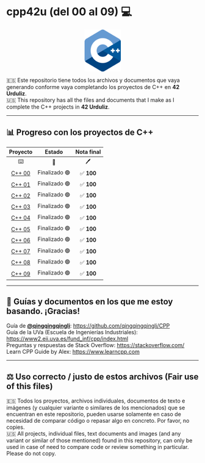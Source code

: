 # cpp42u (del 00 al 09) 💻
<p align="center">
  <img align="center" src="https://github.com/AllPlayed/cpp-learning42u/blob/main/cpp_logo_wikipedia.png?raw=true" width="95" height="110"></img>
</p>

🇪🇸 Este repositorio tiene todos los archivos y documentos que vaya generando conforme vaya completando los proyectos de C++ en **42 Urduliz**.                                      
🇺🇸 This repository has all the files and documents that I make as I complete the C++ projects in **42 Urduliz**.

-------
## 📊 Progreso con los proyectos de C++
| Proyecto | Estado | Nota final |
| :-------------: | :-------------: | :-------------: |
| ⌨️ | 🧠 | 🖊️ |
| [C++ 00](https://github.com/Llopeando/cpp42u/tree/main/cpp00) | Finalizado 🟢 | ✅ **100** |
| [C++ 01](https://github.com/Llopeando/cpp42u/tree/main/cpp01) | Finalizado 🟢 | ✅ **100** |
| [C++ 02](https://github.com/Llopeando/cpp42u/tree/main/cpp02) | Finalizado 🟢 | ✅ **100** |
| [C++ 03](https://github.com/Llopeando/cpp42u/tree/main/cpp03) | Finalizado 🟢 | ✅ **100** |
| [C++ 04](https://github.com/Llopeando/cpp42u/tree/main/cpp04) | Finalizado 🟢 | ✅ **100** |
| [C++ 05](https://github.com/Llopeando/cpp42u/tree/main/cpp05) | Finalizado 🟢 | ✅ **100** |
| [C++ 06](https://github.com/Llopeando/cpp42u/tree/main/cpp06) | Finalizado 🟢 | ✅ **100** |
| [C++ 07](https://github.com/Llopeando/cpp42u/tree/main/cpp07) | Finalizado 🟢 | ✅ **100** |
| [C++ 08](https://github.com/Llopeando/cpp42u/tree/main/cpp08) | Finalizado 🟢 | ✅ **100** |
| [C++ 09](https://github.com/Llopeando/cpp42u/tree/main/cpp09) | Finalizado 🟢 | ✅ **100** |

-------

## 📗 Guías y documentos en los que me estoy basando. ¡Gracias!
Guía de **[@qingqingqingli](https://github.com/qingqingqingli)**: https://github.com/qingqingqingli/CPP                            
Guía de la UVa (Escuela de Ingenierías Industriales): https://www2.eii.uva.es/fund_inf/cpp/index.html                             
Preguntas y respuestas de Stack Overflow: https://stackoverflow.com/                                            
Learn CPP Guide by Alex: https://www.learncpp.com

-------

## ⚖️ Uso correcto / justo de estos archivos (Fair use of this files)
🇪🇸 Todos los proyectos, archivos individuales, documentos de texto e imágenes (y cualquier variante o similares de los mencionados) que se encuentran en este repositorio, pueden usarse solamente en caso de necesidad de comparar código o repasar algo en concreto. Por favor, no copies.              
🇺🇸 All projects, individual files, text documents and images (and any variant or similar of those mentioned) found in this repository, can only be used in case of need to compare code or review something in particular. Please do not copy.
